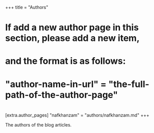 +++
title = "Authors"

# If add a new author page in this section, please add a new item,
# and the format is as follows:
#
# "author-name-in-url" = "the-full-path-of-the-author-page"
#
[extra.author_pages]
"nafkhanzam" = "authors/nafkhanzam.md"
+++

The authors of the blog articles.
